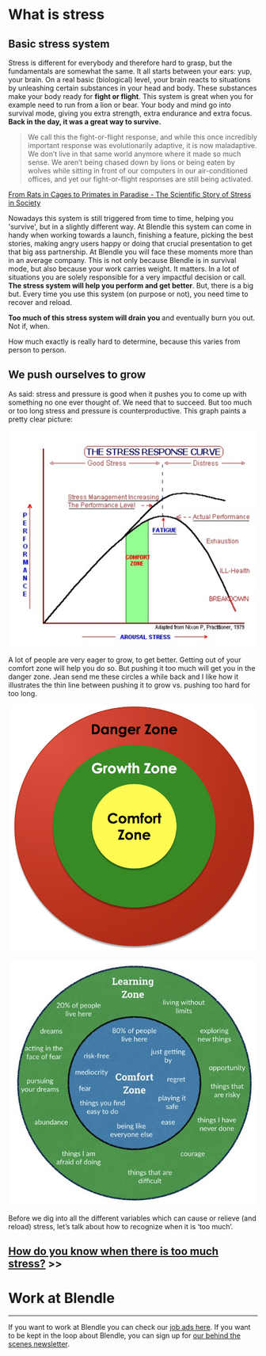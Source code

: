# What is stress

## Basic stress system

Stress is different for everybody and therefore hard to grasp, but the fundamentals are somewhat the same. It all starts between your ears: yup, your brain. On a real basic (biological) level, your brain reacts to situations by unleashing certain substances in your head and body. These substances make your body ready for **fight or flight**. This system is great when you for example need to run from a lion or bear. Your body and mind go into survival mode, giving you extra strength, extra endurance and extra focus. **Back in the day, it was a great way to survive.**

> We call this the fight-or-flight response, and while this once incredibly important response was evolutionarily adaptive, it is now maladaptive. We don’t live in that same world anymore where it made so much sense. We aren’t being chased down by lions or being eaten by wolves while sitting in front of our computers in our air-conditioned offices, and yet our fight-or-flight responses are still being activated.
> 

[From Rats in Cages to Primates in Paradise - The Scientific Story of Stress in Society](https://medium.com/basic-income/human-park-a-mammals-guide-to-stress-free-living-17f6cab007b3)

Nowadays this system is still triggered from time to time, helping you 'survive', but in a slightly different way. At Blendle this system can come in handy when working towards a launch, finishing a feature, picking the best stories, making angry users happy or doing that crucial presentation to get that big ass partnership. At Blendle you will face these moments more than in an average company. This is not only because Blendle is in survival mode, but also because your work carries weight. It matters. In a lot of situations you are solely responsible for a very impactful decision or call. **The stress system will help you perform and get better**. But, there is a big but. Every time you use this system (on purpose or not), you need time to recover and reload.

**Too much of this stress system will drain you** and eventually burn you out. Not if, when.

How much exactly is really hard to determine, because this varies from person to person.

## We push ourselves to grow

As said: stress and pressure is good when it pushes you to come up with something no one ever thought of. We need that to succeed. But too much or too long stress and pressure is counterproductive. This graph paints a pretty clear picture:

![What%20is%20stress%209323920925ee44c6b0f15f4887737fb2/Schermafbeelding_2017-06-28_om_12.56.40.png](What%20is%20stress%209323920925ee44c6b0f15f4887737fb2/Schermafbeelding_2017-06-28_om_12.56.40.png)

A lot of people are very eager to grow, to get better. Getting out of your comfort zone will help you do so. But pushing it too much will get you in the danger zone. Jean send me these circles a while back and I like how it illustrates the thin line between pushing it to grow vs. pushing too hard for too long.

![What%20is%20stress%209323920925ee44c6b0f15f4887737fb2/Pasted_image_at_2017_06_28_08_58.png](What%20is%20stress%209323920925ee44c6b0f15f4887737fb2/Pasted_image_at_2017_06_28_08_58.png)

![What%20is%20stress%209323920925ee44c6b0f15f4887737fb2/Pasted_image_at_2017_06_28_09_01.png](What%20is%20stress%209323920925ee44c6b0f15f4887737fb2/Pasted_image_at_2017_06_28_09_01.png)

Before we dig into all the different variables which can cause or relieve (and reload) stress, let’s talk about how to recognize when it is ‘too much’.

## [How do you know when there is too much stress?](https://www.notion.so/When-is-there-too-much-stress-fb1f90853ed347f1b7cdb74626be2f92?pvs=21) >>

# Work at Blendle

---

If you want to work at Blendle you can check our [job ads here](https://blendle.homerun.co/). If you want to be kept in the loop about Blendle, you can sign up for [our behind the scenes newsletter](https://blendle.homerun.co/yes-keep-me-posted/tr/apply?token=8092d4128c306003d97dd3821bad06f2).